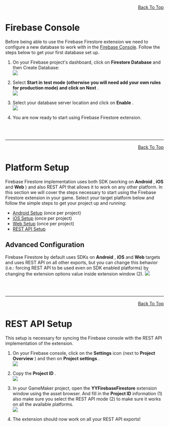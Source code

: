 <a id="top"></a>
<!-- Page HTML do not touch -->
<a /><p align="right">[Back To Top](#top)</p>

# Firebase Console

  Before being able to use the Firebase Firestore extension we need to configure a new database to work with in the [Firebase Console](https://console.firebase.google.com/). Follow the steps below to get your first database set up.

1. On your Firebase project's dashboard, click on **Firestore Database** and then Create Database:<br>
        ![](https://github.com/YoYoGames/GMEXT-Firebase/blob/main/docs/assets/firestoreEnable.PNG)

2. Select **Start in**  **test mode**  **(otherwise you will need add your own rules for production mode) and click on Next** .<br>
      ![](https://github.com/YoYoGames/GMEXT-Firebase/blob/main/docs/assets/firestoreSetp1.PNG)

3. Select your database server location and click on **Enable** .<br>
      ![](https://github.com/YoYoGames/GMEXT-Firebase/blob/main/docs/assets/firestoreSetp2.PNG)

4. You are now ready to start using Firebase Firestore extension.


<br><br>

---

<!-- Page HTML do not touch -->
<a /><p align="right">[Back To Top](#top)</p>

# Platform Setup

  Firebase Firestore implementation uses both SDK (working on **Android** , **iOS** and **Web** ) and also REST API that allows it to work on any other platform. In this section we will cover the steps necessary to start using the Firebase Firestore extension in your game.
  Select your target platform below and follow the simple steps to get your project up and running:

* [Android Setup](Platform-Setup#Android_Setup) (once per project)
* [iOS Setup](Platform-Setup#iOS Setup) (once per project)
* [Web Setup](Platform-Setup#Web_Setup) (once per project)
* [REST API Setup](#REST_API_Setup)

## Advanced Configuration

  Firebase Firestore by default uses SDKs on **Android** , **iOS** and **Web** targets and uses REST API on all other exports, but you can change this behavior (i.e.: forcing REST API to be used even on SDK enabled platforms) by changing the extension options value inside extension window (2).
  ![](https://github.com/YoYoGames/GMEXT-Firebase/blob/main/docs/assets/FirestoreExtOpt.png)


<br><br>

---

<!-- Page HTML do not touch -->
<a /><p align="right">[Back To Top](#top)</p>

# REST API Setup

  This setup is necessary for syncing the Firebase console with the REST API implementation of the extension.

1. On your Firebase console, click on the **Settings** icon (next to **Project Overview** ) and then on **Project settings** .<br>
        ![](https://github.com/YoYoGames/GMEXT-Firebase/blob/main/docs/assets/setupProjectSettings.PNG)

2. Copy the **Project ID** .<br>
          ![](https://github.com/YoYoGames/GMEXT-Firebase/blob/main/docs/assets/setupProjectSettingsPage.png)

3. In your GameMaker project, open the **YYFirebaseFirestore** extension window using the asset browser. And fill in the **Project ID** information (1) also make sure you select the REST API mode (2) to make sure it works on all the available platforms.<br>
      ![](https://github.com/YoYoGames/GMEXT-Firebase/blob/main/docs/assets/FirestoreExtOpt.png)

4. The extension should now work on all your REST API exports!
